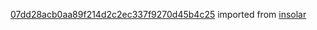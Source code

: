 [07dd28acb0aa89f214d2c2ec337f9270d45b4c25](https://github.com/insolar/insolar/commit/07dd28acb0aa89f214d2c2ec337f9270d45b4c25) imported from [insolar](https://github.com/insolar/insolar)
